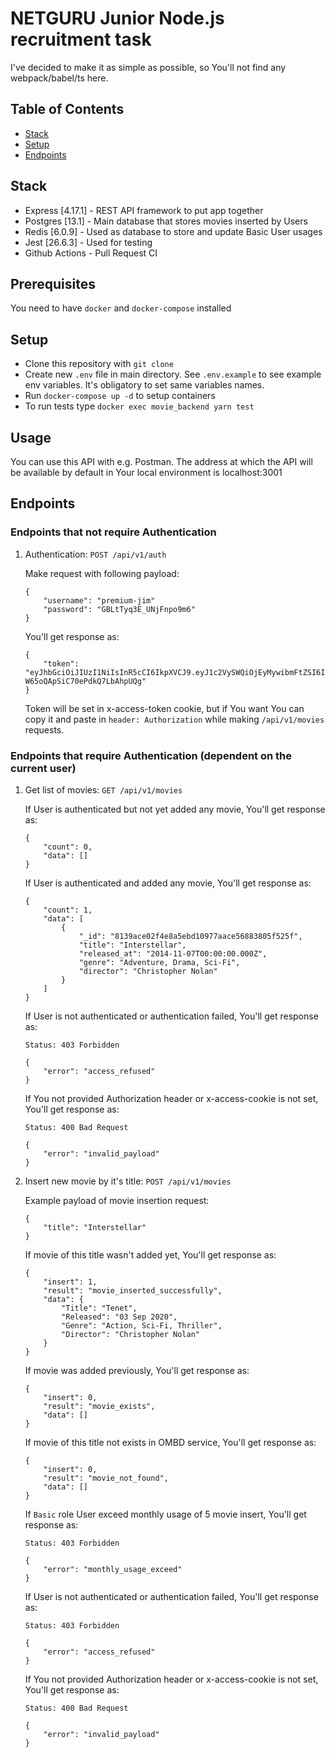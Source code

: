 # NETGURU Junior Node.js recruitment task

I've decided to make it as simple as possible, so You'll not find any webpack/babel/ts here.

## Table of Contents

* [Stack](#stack)
* [Setup](#setup)
* [Endpoints](#endpoints)

## Stack

* Express [4.17.1] - REST API framework to put app together
* Postgres [13.1] - Main database that stores movies inserted by Users
* Redis [6.0.9] - Used as database to store and update Basic User usages
* Jest [26.6.3] - Used for testing
* Github Actions -  Pull Request CI

## Prerequisites

You need to have `docker` and `docker-compose` installed

## Setup

* Clone this repository with `git clone`
* Create new `.env` file in main directory. See `.env.example` to see example env variables. It's obligatory to set same variables names. 
* Run `docker-compose up -d` to setup containers
* To run tests type `docker exec movie_backend yarn test`

## Usage

You can use this API with e.g. Postman. The address at which the API will be available by default in Your local environment is localhost:3001

## Endpoints

### Endpoints that not require Authentication

1. Authentication: `POST /api/v1/auth`

    Make request with following payload:

    ```
    {
        "username": "premium-jim"
        "password": "GBLtTyq3E_UNjFnpo9m6"
    }
    ```

    You'll get response as:

    ```
    {
        "token": "eyJhbGciOiJIUzI1NiIsInR5cCI6IkpXVCJ9.eyJ1c2VySWQiOjEyMywibmFtZSI6IkJhc2ljIFRob21hcyIsInJvbGUiOiJiYXNpYyIsImlhdCI6MTYwNjIyMTgzOCwiZXhwIjoxNjA2MjIzNjM4LCJpc3MiOiJodHRwczovL3d3dy5uZXRndXJ1LmNvbS8iLCJzdWIiOiIxMjMifQ.KjZ3zZM1lZa1SB8U-W65oQApSiC70ePdkQ7LbAhpUQg"
    }
    ```

    Token will be set in x-access-token cookie, but if You want You can copy it and paste in `header: Authorization` while making `/api/v1/movies` requests.

### Endpoints that require Authentication (dependent on the current user)

1. Get list of movies: `GET /api/v1/movies`

    If User is authenticated but not yet added any movie, You'll get response as:

    ```
    {
        "count": 0,
        "data": []
    }
    ```

    If User is authenticated and added any movie, You'll get response as:

    ```
    {
        "count": 1,
        "data": [
            {
                "_id": "8139ace02f4e8a5ebd10977aace56883805f525f",
                "title": "Interstellar",
                "released_at": "2014-11-07T00:00:00.000Z",
                "genre": "Adventure, Drama, Sci-Fi",
                "director": "Christopher Nolan"
            }
        ]
    }
    ```

    If User is not authenticated or authentication failed, You'll get response as:

    ```
    Status: 403 Forbidden

    {
        "error": "access_refused"
    }
    ```

    If You not provided Authorization header or x-access-cookie is not set, You'll get response as:

    ```
    Status: 400 Bad Request

    {
        "error": "invalid_payload"
    }
    ```

2. Insert new movie by it's title: `POST /api/v1/movies`

    Example payload of movie insertion request:

    ```
    {
        "title": "Interstellar"
    }
    ```

    If movie of this title wasn't added yet, You'll get response as:

    ```
    {
        "insert": 1,
        "result": "movie_inserted_successfully",
        "data": {
            "Title": "Tenet",
            "Released": "03 Sep 2020",
            "Genre": "Action, Sci-Fi, Thriller",
            "Director": "Christopher Nolan"
        }
    }
    ```

    If movie was added previously, You'll get response as:

    ```
    {
        "insert": 0,
        "result": "movie_exists",
        "data": []
    }
    ```

    If movie of this title not exists in OMBD service, You'll get response as:

    ```
    {
        "insert": 0,
        "result": "movie_not_found",
        "data": []
    }
    ```

    If `Basic` role User exceed monthly usage of 5 movie insert, You'll get response as:

    ```
    Status: 403 Forbidden

    {
        "error": "monthly_usage_exceed"
    }
    ```

    If User is not authenticated or authentication failed, You'll get response as:

    ```
    Status: 403 Forbidden

    {
        "error": "access_refused"
    }
    ```

    If You not provided Authorization header or x-access-cookie is not set, You'll get response as:

    ```
    Status: 400 Bad Request

    {
        "error": "invalid_payload"
    }
    ```

